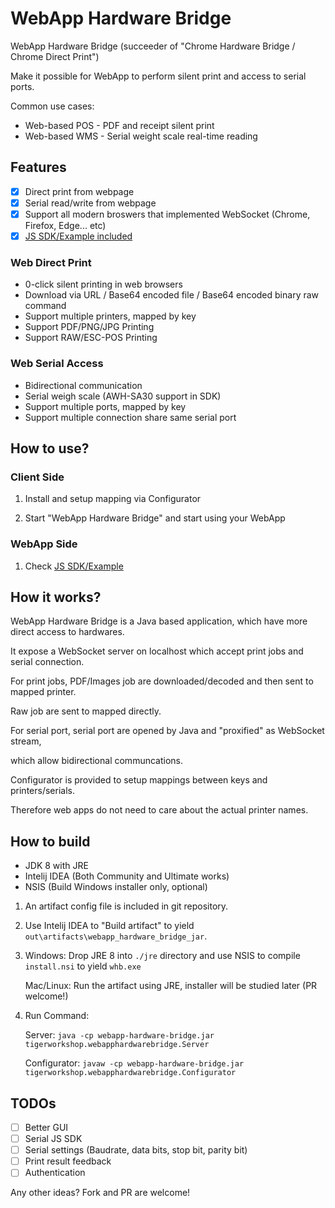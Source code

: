 # WebApp Hardware Bridge

WebApp Hardware Bridge (succeeder of "Chrome Hardware Bridge / Chrome Direct Print")

Make it possible for WebApp to perform silent print and access to serial ports.

Common use cases:
- Web-based POS - PDF and receipt silent print
- Web-based WMS - Serial weight scale real-time reading

## Features

- [x] Direct print from webpage
- [x] Serial read/write from webpage
- [x] Support all modern broswers that implemented WebSocket (Chrome, Firefox, Edge... etc)
- [x] [JS SDK/Example included](demo)

### Web Direct Print
- 0-click silent printing in web browsers
- Download via URL / Base64 encoded file / Base64 encoded binary raw command
- Support multiple printers, mapped by key
- Support PDF/PNG/JPG Printing
- Support RAW/ESC-POS Printing

### Web Serial Access
- Bidirectional communication
- Serial weigh scale (AWH-SA30 support in SDK)
- Support multiple ports, mapped by key
- Support multiple connection share same serial port

## How to use?

### Client Side

1. Install and setup mapping via Configurator

2. Start "WebApp Hardware Bridge" and start using your WebApp

### WebApp Side

1. Check [JS SDK/Example](demo)

## How it works?

WebApp Hardware Bridge is a Java based application, which have more direct access to hardwares.

It expose a WebSocket server on localhost which accept print jobs and serial connection.


For print jobs, PDF/Images job are downloaded/decoded and then sent to mapped printer.

Raw job are sent to mapped directly.


For serial port, serial port are opened by Java and "proxified" as WebSocket stream,

which allow bidirectional communcations.


Configurator is provided to setup mappings between keys and printers/serials.

Therefore web apps do not need to care about the actual printer names.

## How to build

- JDK 8 with JRE
- Intelij IDEA (Both Community and Ultimate works)
- NSIS (Build Windows installer only, optional)

1. An artifact config file is included in git repository.

2. Use Intelij IDEA to "Build artifact" to yield `out\artifacts\webapp_hardware_bridge_jar`.

3. Windows: Drop JRE 8 into `./jre` directory and use NSIS to compile `install.nsi` to yield `whb.exe`

   Mac/Linux: Run the artifact using JRE, installer will be studied later (PR welcome!) 

4. Run Command:

   Server: `java -cp webapp-hardware-bridge.jar tigerworkshop.webapphardwarebridge.Server`
   
   Configurator: `javaw -cp webapp-hardware-bridge.jar tigerworkshop.webapphardwarebridge.Configurator`


## TODOs
- [ ] Better GUI
- [ ] Serial JS SDK
- [ ] Serial settings (Baudrate, data bits, stop bit, parity bit)
- [ ] Print result feedback
- [ ] Authentication

Any other ideas? Fork and PR are welcome!
